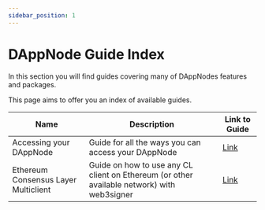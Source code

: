 ```yaml
---
sidebar_position: 1
---
```


# DAppNode Guide Index

In this section you will find guides covering many of DAppNodes features and packages.  

This page aims to offer you an index of available guides.

| Name      | Description | Link to Guide|
| --------- | ----------- | ------------ |
| Accessing your DAppNode | Guide for all the ways you can access your DAppNode | [Link](access) |
| Ethereum Consensus Layer Multiclient | Guide on how to use any CL client on Ethereum (or other available network) with web3signer | [Link](validation-muticlient) |
